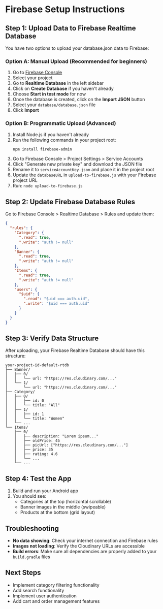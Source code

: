 # Firebase Setup Instructions

## Step 1: Upload Data to Firebase Realtime Database

You have two options to upload your database.json data to Firebase:

### Option A: Manual Upload (Recommended for beginners)

1. Go to [Firebase Console](https://console.firebase.google.com/)
2. Select your project
3. Go to **Realtime Database** in the left sidebar
4. Click on **Create Database** if you haven't already
5. Choose **Start in test mode** for now
6. Once the database is created, click on the **Import JSON** button
7. Select your `database/database.json` file
8. Click **Import**

### Option B: Programmatic Upload (Advanced)

1. Install Node.js if you haven't already
2. Run the following commands in your project root:
   ```bash
   npm install firebase-admin
   ```
3. Go to Firebase Console > Project Settings > Service Accounts
4. Click "Generate new private key" and download the JSON file
5. Rename it to `serviceAccountKey.json` and place it in the project root
6. Update the `databaseURL` in `upload-to-firebase.js` with your Firebase project URL
7. Run: `node upload-to-firebase.js`

## Step 2: Update Firebase Database Rules

Go to Firebase Console > Realtime Database > Rules and update them:

```json
{
  "rules": {
    "Category": {
      ".read": true,
      ".write": "auth != null"
    },
    "Banner": {
      ".read": true,
      ".write": "auth != null"
    },
    "Items": {
      ".read": true,
      ".write": "auth != null"
    },
    "users": {
      "$uid": {
        ".read": "$uid === auth.uid",
        ".write": "$uid === auth.uid"
      }
    }
  }
}
```

## Step 3: Verify Data Structure

After uploading, your Firebase Realtime Database should have this structure:

```
your-project-id-default-rtdb
├── Banner/
│   ├── 0/
│   │   └── url: "https://res.cloudinary.com/..."
│   └── 1/
│       └── url: "https://res.cloudinary.com/..."
├── Category/
│   ├── 0/
│   │   ├── id: 0
│   │   └── title: "All"
│   ├── 1/
│   │   ├── id: 1
│   │   └── title: "Women"
│   └── ...
└── Items/
    ├── 0/
    │   ├── description: "Lorem ipsum..."
    │   ├── oldPrice: 45
    │   ├── picUrl: ["https://res.cloudinary.com/..."]
    │   ├── price: 35
    │   ├── rating: 4.6
    │   └── ...
    └── ...
```

## Step 4: Test the App

1. Build and run your Android app
2. You should see:
   - Categories at the top (horizontal scrollable)
   - Banner images in the middle (swipeable)
   - Products at the bottom (grid layout)

## Troubleshooting

- **No data showing**: Check your internet connection and Firebase rules
- **Images not loading**: Verify the Cloudinary URLs are accessible
- **Build errors**: Make sure all dependencies are properly added to your `build.gradle` files

## Next Steps

- Implement category filtering functionality
- Add search functionality
- Implement user authentication
- Add cart and order management features
